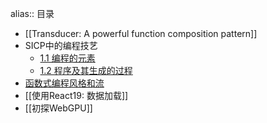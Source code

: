 alias:: 目录

- [[Transducer: A powerful function composition pattern]]
- SICP中的编程技艺
	- [1.1 编程的元素](https://www.qijun.io/notebooks/index.html?path=sicp-1-1.ipynb)
	- [1.2 程序及其生成的过程](https://www.qijun.io/notebooks/index.html?path=sicp-1-2.ipynb)
- [函数式编程风格和流](https://www.qijun.io/notebooks/index.html?path=functional-and-stream.ipynb)
- [[使用React19: 数据加载]]
- [[初探WebGPU]]